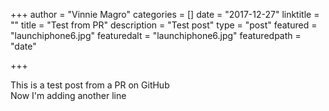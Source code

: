 +++
author = "Vinnie Magro"
categories = []
date = "2017-12-27"
linktitle = ""
title = "Test from PR"
description = "Test post"
type = "post"
featured = "launchiphone6.jpg"
featuredalt = "launchiphone6.jpg"
featuredpath = "date"

+++

This is a test post from a PR on GitHub  
Now I'm adding another line
